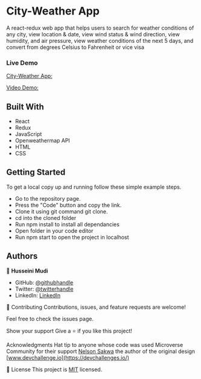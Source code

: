 # City-Weather App
A react-redux web app that helps users to search for weather conditions of any city, view location & date, view wind status & wind direction, view humidity, and air pressure, view weather conditions of the next 5 days, and convert from degrees Celsius to Fahrenheit or vice visa

### Live Demo
[City-Weather App:](https://joyful-arithmetic-e662f9.netlify.app/)

[Video Demo:](https://www.loom.com/share/0046e2bc7a3b4553b649f7dcd167f784) 


## Built With
- React
- Redux
- JavaScript
- Openweathermap API
- HTML
- CSS

## Getting Started
To get a local copy up and running follow these simple example steps.

- Go to the repository page. 
- Press the "Code" button and copy the link. 
- Clone it using git command git clone.
- cd into the cloned folder 
- Run npm install to install all dependancies 
- Open folder in your code editor 
- Run npm start to open the project in localhost

## Authors
👤 **Husseini Mudi**

- GitHub: [@githubhandle](https://github.com/Profsain)
- Twitter: [@twitterhandle](https://twitter.com/profsain)
- LinkedIn: [LinkedIn](https://linkedin.com/in/profsain)


🤝 Contributing
Contributions, issues, and feature requests are welcome!

Feel free to check the issues page.

Show your support
Give a ⭐️ if you like this project!

Acknowledgments
Hat tip to anyone whose code was used
Microverse Community for their support
[Nelson Sakwa](https://www.behance.net/sakwadesignstudio) the author of the original design
[www.devchallenge.io](https://devchallenges.io/)

📝 License
This project is [MIT](./MIT.md) licensed.